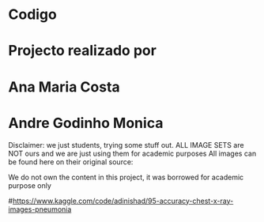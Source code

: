 # Codigo 
# Projecto realizado por 
# Ana Maria Costa
# Andre Godinho Monica

Disclaimer: we just students, trying some stuff out. ALL IMAGE SETS are NOT ours and we are just using them for academic purposes 
All images can be found here on their original source:

We do not own the content in this project, it was borrowed for academic purpose only

#https://www.kaggle.com/code/adinishad/95-accuracy-chest-x-ray-images-pneumonia
